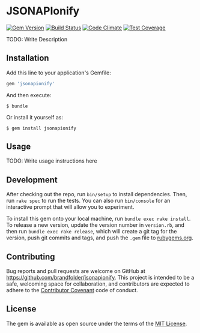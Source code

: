 # JSONAPIonify
[![Gem Version](https://badge.fury.io/rb/jsonapionify.svg)](https://badge.fury.io/rb/jsonapionify)
[![Build Status](https://travis-ci.org/brandfolder/jsonapionify.svg?branch=master)](https://travis-ci.org/brandfolder/jsonapionify)
[![Code Climate](https://codeclimate.com/repos/5672446f137f95309c0067c6/badges/a369f0a182ce111c8fcd/gpa.svg)](https://codeclimate.com/repos/5672446f137f95309c0067c6/feed)
[![Test Coverage](https://codeclimate.com/repos/5672446f137f95309c0067c6/badges/a369f0a182ce111c8fcd/coverage.svg)](https://codeclimate.com/repos/5672446f137f95309c0067c6/coverage)

TODO: Write Description

## Installation

Add this line to your application's Gemfile:

```ruby
gem 'jsonapionify'
```

And then execute:

    $ bundle

Or install it yourself as:

    $ gem install jsonapionify

## Usage

TODO: Write usage instructions here

## Development

After checking out the repo, run `bin/setup` to install dependencies. Then, run `rake spec` to run the tests. You can also run `bin/console` for an interactive prompt that will allow you to experiment.

To install this gem onto your local machine, run `bundle exec rake install`. To release a new version, update the version number in `version.rb`, and then run `bundle exec rake release`, which will create a git tag for the version, push git commits and tags, and push the `.gem` file to [rubygems.org](https://rubygems.org).

## Contributing

Bug reports and pull requests are welcome on GitHub at https://github.com/brandfolder/jsonapionify. This project is intended to be a safe, welcoming space for collaboration, and contributors are expected to adhere to the [Contributor Covenant](contributor-covenant.org) code of conduct.


## License

The gem is available as open source under the terms of the [MIT License](http://opensource.org/licenses/MIT).

